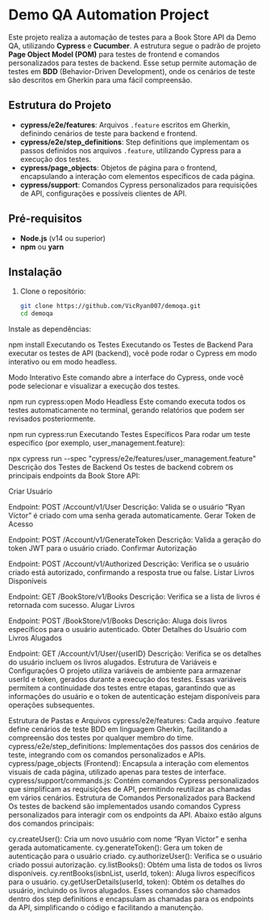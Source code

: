 # Demo QA Automation Project

Este projeto realiza a automação de testes para a Book Store API da Demo QA, utilizando **Cypress** e **Cucumber**. A estrutura segue o padrão de projeto **Page Object Model (POM)** para testes de frontend e comandos personalizados para testes de backend. Esse setup permite automação de testes em **BDD** (Behavior-Driven Development), onde os cenários de teste são descritos em Gherkin para uma fácil compreensão.

## Estrutura do Projeto

- **cypress/e2e/features**: Arquivos `.feature` escritos em Gherkin, definindo cenários de teste para backend e frontend.
- **cypress/e2e/step_definitions**: Step definitions que implementam os passos definidos nos arquivos `.feature`, utilizando Cypress para a execução dos testes.
- **cypress/page_objects**: Objetos de página para o frontend, encapsulando a interação com elementos específicos de cada página.
- **cypress/support**: Comandos Cypress personalizados para requisições de API, configurações e possíveis clientes de API.

## Pré-requisitos

- **Node.js** (v14 ou superior)
- **npm** ou **yarn**

## Instalação

1. Clone o repositório:

   ```bash
   git clone https://github.com/VicRyan007/demoqa.git
   cd demoqa
Instale as dependências:

npm install
Executando os Testes
Executando os Testes de Backend
Para executar os testes de API (backend), você pode rodar o Cypress em modo interativo ou em modo headless.

Modo Interativo
Este comando abre a interface do Cypress, onde você pode selecionar e visualizar a execução dos testes.

npm run cypress:open
Modo Headless
Este comando executa todos os testes automaticamente no terminal, gerando relatórios que podem ser revisados posteriormente.

npm run cypress:run
Executando Testes Específicos
Para rodar um teste específico (por exemplo, user_management.feature):

npx cypress run --spec "cypress/e2e/features/user_management.feature"
Descrição dos Testes de Backend
Os testes de backend cobrem os principais endpoints da Book Store API:

Criar Usuário

Endpoint: POST /Account/v1/User
Descrição: Valida se o usuário “Ryan Víctor” é criado com uma senha gerada automaticamente.
Gerar Token de Acesso

Endpoint: POST /Account/v1/GenerateToken
Descrição: Valida a geração do token JWT para o usuário criado.
Confirmar Autorização

Endpoint: POST /Account/v1/Authorized
Descrição: Verifica se o usuário criado está autorizado, confirmando a resposta true ou false.
Listar Livros Disponíveis

Endpoint: GET /BookStore/v1/Books
Descrição: Verifica se a lista de livros é retornada com sucesso.
Alugar Livros

Endpoint: POST /BookStore/v1/Books
Descrição: Aluga dois livros específicos para o usuário autenticado.
Obter Detalhes do Usuário com Livros Alugados

Endpoint: GET /Account/v1/User/{userID}
Descrição: Verifica se os detalhes do usuário incluem os livros alugados.
Estrutura de Variáveis e Configurações
O projeto utiliza variáveis de ambiente para armazenar userId e token, gerados durante a execução dos testes. Essas variáveis permitem a continuidade dos testes entre etapas, garantindo que as informações do usuário e o token de autenticação estejam disponíveis para operações subsequentes.

Estrutura de Pastas e Arquivos
cypress/e2e/features: Cada arquivo .feature define cenários de teste BDD em linguagem Gherkin, facilitando a compreensão dos testes por qualquer membro do time.
cypress/e2e/step_definitions: Implementações dos passos dos cenários de teste, integrando com os comandos personalizados e APIs.
cypress/page_objects (Frontend): Encapsula a interação com elementos visuais de cada página, utilizado apenas para testes de interface.
cypress/support/commands.js: Contém comandos Cypress personalizados que simplificam as requisições de API, permitindo reutilizar as chamadas em vários cenários.
Estrutura de Comandos Personalizados para Backend
Os testes de backend são implementados usando comandos Cypress personalizados para interagir com os endpoints da API. Abaixo estão alguns dos comandos principais:

cy.createUser(): Cria um novo usuário com nome “Ryan Víctor” e senha gerada automaticamente.
cy.generateToken(): Gera um token de autenticação para o usuário criado.
cy.authorizeUser(): Verifica se o usuário criado possui autorização.
cy.listBooks(): Obtém uma lista de todos os livros disponíveis.
cy.rentBooks(isbnList, userId, token): Aluga livros específicos para o usuário.
cy.getUserDetails(userId, token): Obtém os detalhes do usuário, incluindo os livros alugados.
Esses comandos são chamados dentro dos step definitions e encapsulam as chamadas para os endpoints da API, simplificando o código e facilitando a manutenção.